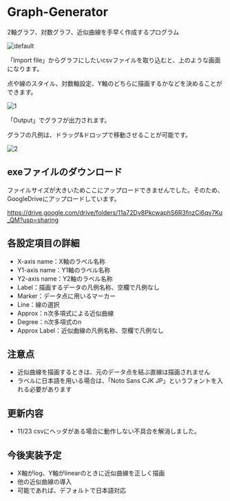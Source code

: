 # Graph-Generator
2軸グラフ、対数グラフ、近似曲線を手早く作成するプログラム

![default](https://user-images.githubusercontent.com/44617952/48715137-aa673300-ec57-11e8-9dc2-a57e71c80f59.PNG)

「Import file」からグラフにしたいcsvファイルを取り込むと、上のような画面になります。

点や線のスタイル、対数軸設定、Y軸のどちらに描画するかなどを決めることができます。

![1](https://user-images.githubusercontent.com/44617952/48715196-cbc81f00-ec57-11e8-8256-0a61a882a89e.PNG)


「Output」でグラフが出力されます。

グラフの凡例は、ドラッグ&ドロップで移動させることが可能です。

![2](https://user-images.githubusercontent.com/44617952/48715210-d5518700-ec57-11e8-8fa9-24b75eb1823c.PNG)

## exeファイルのダウンロード

ファイルサイズが大きいためここにアップロードできませんでした。そのため、GoogleDriveにアップロードしています。

https://drive.google.com/drive/folders/11a72Dv8PkcwaphS6R3fnzCi6qv7Ku_QM?usp=sharing

## 各設定項目の詳細

- X-axis name：X軸のラベル名称
- Y1-axis name：Y1軸のラベル名称
- Y2-axis name：Y2軸のラベル名称
- Label：描画するデータの凡例名称、空欄で凡例なし
- Marker：データ点に用いるマーカー
- Line：線の選択
- Approx：n次多項式による近似曲線
- Degree：n次多項式のn
- Approx Label：近似曲線の凡例名称、空欄で凡例なし

## 注意点

- 近似曲線を描画するときは、元のデータ点を結ぶ直線は描画されません
- ラベルに日本語を用いる場合は、「Noto Sans CJK JP」というフォントを入れる必要があります

## 更新内容

- 11/23 csvにヘッダがある場合に動作しない不具合を解消しました。

## 今後実装予定

- X軸がlog、Y軸がlinearのときに近似曲線を正しく描画
- 他の近似曲線の導入
- 可能であれば、デフォルトで日本語対応
